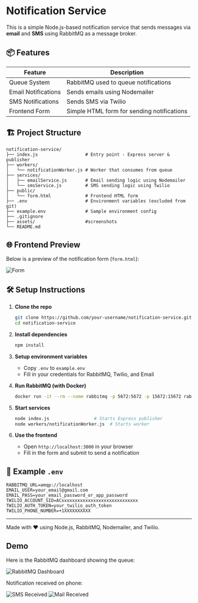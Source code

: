 # Notification Service

This is a simple Node.js-based notification service that sends messages via **email** and **SMS** using RabbitMQ as a message broker.

## 📦 Features

| Feature             | Description                                |
| ------------------- | ------------------------------------------ |
| Queue System        | RabbitMQ used to queue notifications       |
| Email Notifications | Sends emails using Nodemailer              |
| SMS Notifications   | Sends SMS via Twilio                       |
| Frontend Form       | Simple HTML form for sending notifications |

## 🏗️ Project Structure

```
notification-service/
├── index.js                  # Entry point - Express server & publisher
├── workers/
│   └── notificationWorker.js # Worker that consumes from queue
├── services/
│   ├── emailService.js       # Email sending logic using Nodemailer
│   └── smsService.js         # SMS sending logic using Twilio
├── public/
│   └── form.html             # Frontend HTML form
├── .env                      # Environment variables (excluded from git)
├── example.env               # Sample environment config
├── .gitignore
├── assets/                   #screenshots
└── README.md
```

## 🌐 Frontend Preview

Below is a preview of the notification form (`form.html`):

![Form](assets/form.png)

## 🛠️ Setup Instructions

1. **Clone the repo**

   ```bash
   git clone https://github.com/your-username/notification-service.git
   cd notification-service
   ```

2. **Install dependencies**

   ```bash
   npm install
   ```

3. **Setup environment variables**

   - Copy `.env` to `example.env`
   - Fill in your credentials for RabbitMQ, Twilio, and Email

4. **Run RabbitMQ (with Docker)**

   ```bash
   docker run -it --rm --name rabbitmq -p 5672:5672 -p 15672:15672 rabbitmq:3-management
   ```

5. **Start services**

   ```bash
   node index.js                 # Starts Express publisher
   node workers/notificationWorker.js  # Starts worker
   ```

6. **Use the frontend**
   - Open `http://localhost:3000` in your browser
   - Fill in the form and submit to send a notification

## 📧 Example `.env`

```
RABBITMQ_URL=amqp://localhost
EMAIL_USER=your_email@gmail.com
EMAIL_PASS=your_email_password_or_app_password
TWILIO_ACCOUNT_SID=ACxxxxxxxxxxxxxxxxxxxxxxxxxxxxx
TWILIO_AUTH_TOKEN=your_twilio_auth_token
TWILIO_PHONE_NUMBER=+1XXXXXXXXXX
```

---

Made with ❤️ using Node.js, RabbitMQ, Nodemailer, and Twilio.

## Demo

Here is the RabbitMQ dashboard showing the queue:

![RabbitMQ Dashboard](assets/rabbitmq.png)

Notification received on phone:

![SMS Received](assets/sms.jpg)
![Mail Received](assets/email.jpg)
